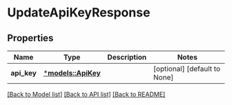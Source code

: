 # UpdateApiKeyResponse

## Properties
Name | Type | Description | Notes
------------ | ------------- | ------------- | -------------
**api_key** | [***models::ApiKey**](APIKey.md) |  | [optional] [default to None]

[[Back to Model list]](../README.md#documentation-for-models) [[Back to API list]](../README.md#documentation-for-api-endpoints) [[Back to README]](../README.md)


